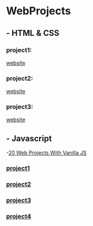 # WebProjects
<!-- web projects -->

## - HTML & CSS

### project1:
<!-- [Repo](https://github.com/SaadMu7ammad/template1_ElzeroWebSchool)<br> -->
[website](https://saadmu7ammad.github.io/template1_ElzeroWebSchool/#portfolio)


### project2:
<!-- [Repo](https://github.com/SaadMu7ammad/template2_ElzeroWebSchool)<br> -->
[website](https://saadmu7ammad.github.io/template2_ElzeroWebSchool/)


### project3:
<!-- [repo](https://github.com/SaadMu7ammad/project3-appie)<br> -->
[website](https://saadmu7ammad.github.io/project3-appie/)


## - Javascript
-[20 Web Projects With Vanilla JS](https://github.com/SaadMu7ammad/20Projects_js)

### [project1](https://saadmu7ammad.github.io/exchange_rate/)

<!-- ### [project2](https://saadmu7ammad.github.io/quran_search/) -->

### [project2](https://saadmu7ammad.github.io/memory_cards_game/)

### [project3](https://saadmu7ammad.github.io/quran_player/)

<!--### [project5](https://saadmu7ammad.github.io/hangman_game/) -->

### [project4](https://saadmu7ammad.github.io/sortableList/)

